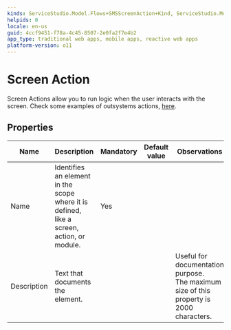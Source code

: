 ```yaml
---
kinds: ServiceStudio.Model.Flows+SMSScreenAction+Kind, ServiceStudio.Model.Flows+WebScreenAction+Kind
helpids: 0
locale: en-us
guid: 4ccf9451-f78a-4c45-8507-2e0fa2f7e4b2
app_type: traditional web apps, mobile apps, reactive web apps
platform-version: o11
---
```


# Screen Action

Screen Actions allow you to run logic when the user interacts with the screen. Check some examples of outsystems actions, [here](../../../develop/logic/action-web.md#screen-actions).

## Properties

<table markdown="1">
<thead>
<tr>
<th>Name</th>
<th>Description</th>
<th>Mandatory</th>
<th>Default value</th>
<th>Observations</th>
</tr>
</thead>
<tbody>
<tr>
<td title="Name">Name</td>
<td>Identifies an element in the scope where it is defined, like a screen, action, or module.</td>
<td>Yes</td>
<td></td>
<td></td>
</tr>
<tr>
<td title="Description">Description</td>
<td>Text that documents the element.</td>
<td></td>
<td></td>
<td>Useful for documentation purpose.<br/>The maximum size of this property is 2000 characters.</td>
</tr>
</tbody>
</table>

